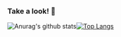 ### Take a look! 👋


![Anurag's github stats](https://github-readme-stats.vercel.app/api?username=anuraghazra&hide=stars)[![Top Langs](https://github-readme-stats.vercel.app/api/top-langs/?username=leeseongwon95&layout=compact)](https://github.com/leeseongwon95/github-readme-stats)

